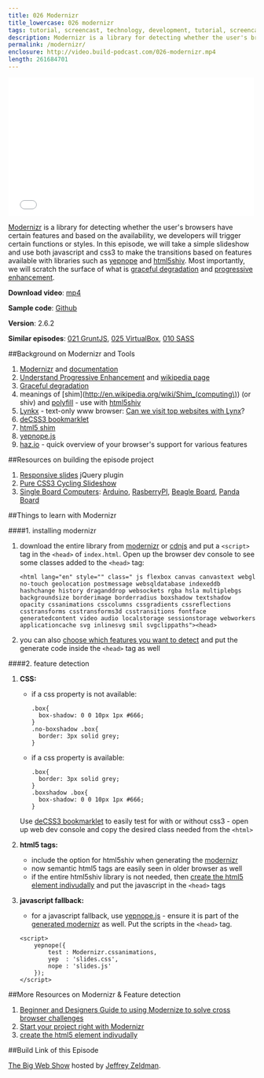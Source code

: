 ```yaml
---
title: 026 Modernizr
title_lowercase: 026 modernizr
tags: tutorial, screencast, technology, development, tutorial, screencast, technology, development, workflow, development, yeoman, build, automation, optimisation, minification, scaffolding, generators, package managers
description: Modernizr is a library for detecting whether the user's browsers have certain features and based on the availability, we developers will trigger certain functions or styles. In this episode, we will take a simple slideshow and use both javascript and css3 to make the transitions based on features available with libraries such as yepnope and html5shiv. Most importantly, we will scratch the surface of what is graceful degradation and progressive enhancement.
permalink: /modernizr/
enclosure: http://video.build-podcast.com/026-modernizr.mp4
length: 261684701
---
```


<div id="video"><iframe src="//player.vimeo.com/video/56059371" width="500" height="281" frameborder="0" webkitallowfullscreen mozallowfullscreen allowfullscreen></iframe></div>

[Modernizr](http://modernizr.com/) is a library for detecting whether the user's browsers have certain features and based on the availability, we developers will trigger certain functions or styles. In this episode, we will take a simple slideshow and use both javascript and css3 to make the transitions based on features available with libraries such as [yepnope](http://yepnopejs.com/) and [html5shiv](https://github.com/aFarkas/html5shiv). Most importantly, we will scratch the surface of what is [graceful degradation](http://en.wikipedia.org/wiki/Graceful_degradation) and [progressive enhancement](http://en.wikipedia.org/wiki/Progressive_enhancement).

<p><strong>Download video</strong>: <a href="http://video.build-podcast.com/026-modernizr.mp4" download="build-podcast-026-modernizr.mp4">mp4</a></p>

**Sample code**: [Github](https://github.com/sayanee/build-podcast/tree/master/026-modernizr)

**Version**: 2.6.2

**Similar episodes**: [021 GruntJS](/gruntjs), [025 VirtualBox](/virtualbox), [010 SASS](/sass)

##Background on Modernizr and Tools

1. [Modernizr](http://modernizr.com/) and [documentation](http://modernizr.com/docs/)
2. [Understand Progressive Enhancement](http://www.alistapart.com/articles/understandingprogressiveenhancement/) and [wikipedia page](http://en.wikipedia.org/wiki/Progressive_enhancement)
3. [Graceful degradation](http://en.wikipedia.org/wiki/Graceful_degradation)
4. meanings of [shim](http://en.wikipedia.org/wiki/Shim_(computing\)) (or shiv) and [polyfill](http://remysharp.com/2010/10/08/what-is-a-polyfill/) - use with [html5shiv](http://paulirish.com/2011/the-history-of-the-html5-shiv/)
5. [Lynkx](http://lynx.isc.org/) - text-only www browser: [Can we visit top websites with Lynx](http://royal.pingdom.com/2012/06/25/using-web-browser-lynx-visit-top-websites/)?
4. [deCSS3 bookmarklet](http://davatron5000.github.com/deCSS3/)
5. [html5 shim](http://code.google.com/p/html5shiv/)
6. [yepnope.js](http://yepnopejs.com/)
7. [haz.io](http://haz.io/) - quick overview of your browser's support for various features

##Resources on building the episode project

1. [Responsive slides](http://responsive-slides.viljamis.com/) jQuery plugin
2. [Pure CSS3 Cycling Slideshow](http://coding.smashingmagazine.com/2012/04/25/pure-css3-cycling-slideshow/)
3. [Single Board Computers](http://en.wikipedia.org/wiki/Single-board_computer): [Arduino](http://www.arduino.cc/), [RasberryPI](http://www.raspberrypi.org/), [Beagle Board](http://beagleboard.org/), [Panda Board](http://pandaboard.org/)


##Things to learn with Modernizr

####1. installing modernizr

1. download the entire library from [modernizr](http://modernizr.com/download/) or [cdnjs](http://cdnjs.com/) and put a `<script>` tag in the `<head>` of `index.html`. Open up the browser dev console to see some classes added to the `<head>` tag:

    ```
    <html lang="en" style="" class=" js flexbox canvas canvastext webgl no-touch geolocation postmessage websqldatabase indexeddb hashchange history draganddrop websockets rgba hsla multiplebgs backgroundsize borderimage borderradius boxshadow textshadow opacity cssanimations csscolumns cssgradients cssreflections csstransforms csstransforms3d csstransitions fontface generatedcontent video audio localstorage sessionstorage webworkers applicationcache svg inlinesvg smil svgclippaths"><head>
    ```
2. you can also [choose which features you want to detect](http://modernizr.com/download/) and put the generate code inside the `<head>` tag as well

####2. feature detection

1. **CSS:**
    - if a css property is not available:

        ```
        .box{
          box-shadow: 0 0 10px 1px #666;
        }
        .no-boxshadow .box{
          border: 3px solid grey;
        }
        ```
    - if a css property is available:

        ```
        .box{
          border: 3px solid grey;
        }
        .boxshadow .box{
          box-shadow: 0 0 10px 1px #666;
        }
        ```

    Use [deCSS3 bookmarklet](http://davatron5000.github.com/deCSS3/) to easily test for with or without css3 - open up web dev console and copy the desired class needed from the `<html>`

3. **html5 tags:**
    - include the option for html5shiv when generating the [modernizr](http://modernizr.com/download/)
    - now semantic html5 tags are easily seen in older browser as well
    - if the entire html5shiv library is not needed, then [create the html5 element indivudally](http://net.tutsplus.com/tutorials/html-css-techniques/how-to-make-all-browsers-render-html5-mark-up-correctly-even-ie6/) and put the javascript in the `<head>` tags
4. **javascript fallback:**
    - for a javascript fallback, use [yepnope.js](http://yepnopejs.com/) - ensure it is part of the [generated modernizr](http://modernizr.com/download/) as well. Put the scripts in the `<head>` tag.

    ```
    <script>
        yepnope({
            test : Modernizr.cssanimations,
            yep  : 'slides.css',
            nope : 'slides.js'
        });
    </script>
    ```

##More Resources on Modernizr & Feature detection
1. [Beginner and Designers Guide to using Modernize to solve cross browser challenges](http://benfrain.com/beginner-and-designers-guide-to-using-modernizr-to-solve-cross-browser-challenges/)
2. [Start your project right with Modernizr](http://www.netmagazine.com/tutorials/start-your-project-right-modernizr)
3. [create the html5 element indivudally](http://net.tutsplus.com/tutorials/html-css-techniques/how-to-make-all-browsers-render-html5-mark-up-correctly-even-ie6/)

##Build Link of this Episode

[The Big Web Show](http://5by5.tv/bigwebshow) hosted by [Jeffrey Zeldman](http://zeldman.com/).
